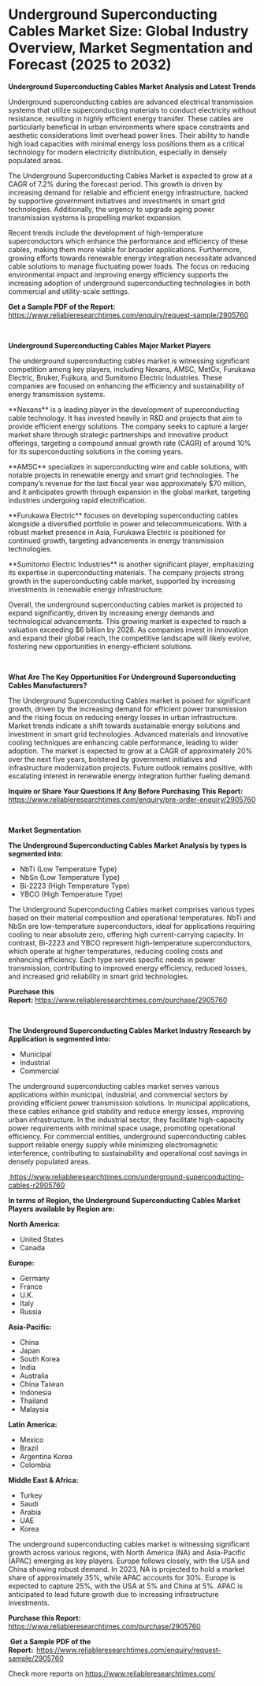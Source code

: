 <p><h1>Underground Superconducting Cables Market Size: Global Industry Overview, Market Segmentation and Forecast (2025 to 2032)</h1></p><p><strong>Underground Superconducting Cables Market Analysis and Latest Trends</strong></p>
<p><p>Underground superconducting cables are advanced electrical transmission systems that utilize superconducting materials to conduct electricity without resistance, resulting in highly efficient energy transfer. These cables are particularly beneficial in urban environments where space constraints and aesthetic considerations limit overhead power lines. Their ability to handle high load capacities with minimal energy loss positions them as a critical technology for modern electricity distribution, especially in densely populated areas.</p><p>The Underground Superconducting Cables Market is expected to grow at a CAGR of 7.2% during the forecast period. This growth is driven by increasing demand for reliable and efficient energy infrastructure, backed by supportive government initiatives and investments in smart grid technologies. Additionally, the urgency to upgrade aging power transmission systems is propelling market expansion. </p><p>Recent trends include the development of high-temperature superconductors which enhance the performance and efficiency of these cables, making them more viable for broader applications. Furthermore, growing efforts towards renewable energy integration necessitate advanced cable solutions to manage fluctuating power loads. The focus on reducing environmental impact and improving energy efficiency supports the increasing adoption of underground superconducting technologies in both commercial and utility-scale settings.</p></p>
<p><strong>Get a Sample PDF of the Report:&nbsp;</strong> <a href="https://www.reliableresearchtimes.com/enquiry/request-sample/2905760?utm_campaign=2644&utm_medium=2&utm_source=Github&utm_content=ia&utm_term=12032025&utm_id=underground-superconducting-cables">https://www.reliableresearchtimes.com/enquiry/request-sample/2905760</a></p>
<p>&nbsp;</p>
<p><strong>Underground Superconducting Cables Major Market Players</strong></p>
<p><p>The underground superconducting cables market is witnessing significant competition among key players, including Nexans, AMSC, MetOx, Furukawa Electric, Bruker, Fujikura, and Sumitomo Electric Industries. These companies are focused on enhancing the efficiency and sustainability of energy transmission systems.</p><p>**Nexans** is a leading player in the development of superconducting cable technology. It has invested heavily in R&D and projects that aim to provide efficient energy solutions. The company seeks to capture a larger market share through strategic partnerships and innovative product offerings, targeting a compound annual growth rate (CAGR) of around 10% for its superconducting solutions in the coming years.</p><p>**AMSC** specializes in superconducting wire and cable solutions, with notable projects in renewable energy and smart grid technologies. The company’s revenue for the last fiscal year was approximately $70 million, and it anticipates growth through expansion in the global market, targeting industries undergoing rapid electrification.</p><p>**Furukawa Electric** focuses on developing superconducting cables alongside a diversified portfolio in power and telecommunications. With a robust market presence in Asia, Furukawa Electric is positioned for continued growth, targeting advancements in energy transmission technologies.</p><p>**Sumitomo Electric Industries** is another significant player, emphasizing its expertise in superconducting materials. The company projects strong growth in the superconducting cable market, supported by increasing investments in renewable energy infrastructure.</p><p>Overall, the underground superconducting cables market is projected to expand significantly, driven by increasing energy demands and technological advancements. This growing market is expected to reach a valuation exceeding $6 billion by 2028. As companies invest in innovation and expand their global reach, the competitive landscape will likely evolve, fostering new opportunities in energy-efficient solutions.</p></p>
<p>&nbsp;</p>
<p><strong>What Are The Key Opportunities For Underground Superconducting Cables Manufacturers?</strong></p>
<p><p>The Underground Superconducting Cables market is poised for significant growth, driven by the increasing demand for efficient power transmission and the rising focus on reducing energy losses in urban infrastructure. Market trends indicate a shift towards sustainable energy solutions and investment in smart grid technologies. Advanced materials and innovative cooling techniques are enhancing cable performance, leading to wider adoption. The market is expected to grow at a CAGR of approximately 20% over the next five years, bolstered by government initiatives and infrastructure modernization projects. Future outlook remains positive, with escalating interest in renewable energy integration further fueling demand.</p></p>
<p><strong>Inquire or Share Your Questions If Any Before Purchasing This Report:</strong> <a href="https://www.reliableresearchtimes.com/enquiry/pre-order-enquiry/2905760?utm_campaign=2644&utm_medium=2&utm_source=Github&utm_content=ia&utm_term=12032025&utm_id=underground-superconducting-cables">https://www.reliableresearchtimes.com/enquiry/pre-order-enquiry/2905760</a></p>
<p>&nbsp;</p>
<p><strong>Market Segmentation</strong></p>
<p><strong>The Underground Superconducting Cables Market Analysis by types is segmented into:</strong></p>
<p><ul><li>NbTi (Low Temperature Type)</li><li>NbSn (Low Temperature Type)</li><li>Bi-2223 (High Temperature Type)</li><li>YBCO (High Temperature Type)</li></ul></p>
<p><p>The Underground Superconducting Cables market comprises various types based on their material composition and operational temperatures. NbTi and NbSn are low-temperature superconductors, ideal for applications requiring cooling to near absolute zero, offering high current-carrying capacity. In contrast, Bi-2223 and YBCO represent high-temperature superconductors, which operate at higher temperatures, reducing cooling costs and enhancing efficiency. Each type serves specific needs in power transmission, contributing to improved energy efficiency, reduced losses, and increased grid reliability in smart grid technologies.</p></p>
<p><strong>Purchase this Report:&nbsp;</strong><a href="https://www.reliableresearchtimes.com/purchase/2905760?utm_campaign=2644&utm_medium=2&utm_source=Github&utm_content=ia&utm_term=12032025&utm_id=underground-superconducting-cables">https://www.reliableresearchtimes.com/purchase/2905760</a></p>
<p>&nbsp;</p>
<p><strong>The Underground Superconducting Cables Market Industry Research by Application is segmented into:</strong></p>
<p><ul><li>Municipal</li><li>Industrial</li><li>Commercial</li></ul></p>
<p><p>The underground superconducting cables market serves various applications within municipal, industrial, and commercial sectors by providing efficient power transmission solutions. In municipal applications, these cables enhance grid stability and reduce energy losses, improving urban infrastructure. In the industrial sector, they facilitate high-capacity power requirements with minimal space usage, promoting operational efficiency. For commercial entities, underground superconducting cables support reliable energy supply while minimizing electromagnetic interference, contributing to sustainability and operational cost savings in densely populated areas.</p></p>
<p><a href="https://www.reliableresearchtimes.com/underground-superconducting-cables-r2905760?utm_campaign=2644&utm_medium=2&utm_source=Github&utm_content=ia&utm_term=12032025&utm_id=underground-superconducting-cables">&nbsp;https://www.reliableresearchtimes.com/underground-superconducting-cables-r2905760</a></p>
<p><strong>In terms of Region, the Underground Superconducting Cables Market Players available by Region are:</strong></p>
<p>
    <p> <strong> North America: </strong>
        <ul>
            <li>United States</li>
            <li>Canada</li>
        </ul>
        </p> 
    <p> <strong> Europe: </strong>
        <ul>
            <li>Germany</li>
            <li>France</li>
            <li>U.K.</li>
            <li>Italy</li>
            <li>Russia</li>
        </ul>
        </p> 
    <p> <strong> Asia-Pacific: </strong>
        <ul>
            <li>China</li>
            <li>Japan</li>
            <li>South Korea</li>
            <li>India</li>
            <li>Australia</li>
            <li>China Taiwan</li>
            <li>Indonesia</li>
            <li>Thailand</li>
            <li>Malaysia</li>
        </ul>
        </p> 
    <p> <strong> Latin America: </strong>
        <ul>
            <li>Mexico</li>
            <li>Brazil</li>
            <li>Argentina Korea</li>
            <li>Colombia</li>
        </ul>
        </p> 
    <p> <strong> Middle East & Africa: </strong>
        <ul>
            <li>Turkey</li>
            <li>Saudi</li>
            <li>Arabia</li>
            <li>UAE</li>
            <li>Korea</li>
        </ul>
    </p>
    </p>
<p><p>The underground superconducting cables market is witnessing significant growth across various regions, with North America (NA) and Asia-Pacific (APAC) emerging as key players. Europe follows closely, with the USA and China showing robust demand. In 2023, NA is projected to hold a market share of approximately 35%, while APAC accounts for 30%. Europe is expected to capture 25%, with the USA at 5% and China at 5%. APAC is anticipated to lead future growth due to increasing infrastructure investments.</p></p>
<p><strong>Purchase this Report: </strong><a href="https://www.reliableresearchtimes.com/purchase/2905760?utm_campaign=2644&utm_medium=2&utm_source=Github&utm_content=ia&utm_term=12032025&utm_id=underground-superconducting-cables">https://www.reliableresearchtimes.com/purchase/2905760</a></p>
<p>&nbsp;<strong>Get a Sample PDF of the Report:&nbsp;&nbsp;</strong><a href="https://www.reliableresearchtimes.com/enquiry/request-sample/2905760?utm_campaign=2644&utm_medium=2&utm_source=Github&utm_content=ia&utm_term=12032025&utm_id=underground-superconducting-cables">https://www.reliableresearchtimes.com/enquiry/request-sample/2905760</a></p>
<p><strong></strong></p>
<p>Check more reports on <a href="https://www.reliableresearchtimes.com/?utm_campaign=2644&utm_medium=2&utm_source=Github&utm_content=ia&utm_term=12032025&utm_id=underground-superconducting-cables">https://www.reliableresearchtimes.com/</a></p>